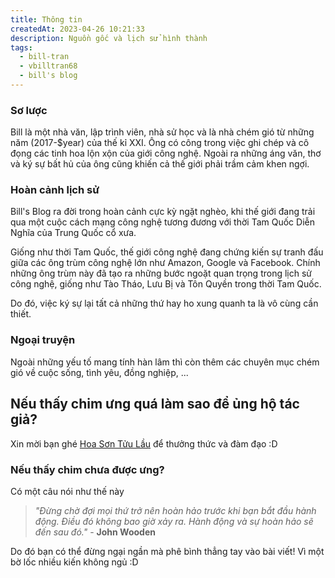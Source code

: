 ```yaml
---
title: Thông tin
createdAt: 2023-04-26 10:21:33
description: Nguồn gốc và lịch sử hình thành
tags:
  - bill-tran
  - vbilltran68
  - bill's blog
---
```


### Sơ lược

Bill là một nhà văn, lập trình viên, nhà sử học và là nhà chém gió từ những năm (2017-$year) của thế kỉ XXI. Ông có công trong việc ghi chép và cô đọng các tinh hoa lộn xộn của giới công nghệ. Ngoài ra những áng văn, thơ và ký sự bất hủ của ông cũng khiến cả thế giới phải trầm cảm khen ngợi.

### Hoàn cảnh lịch sử

Bill's Blog ra đời trong hoàn cảnh cực kỳ ngặt nghèo, khi thế giới đang trải qua một cuộc cách mạng công nghệ tương đương với thời Tam Quốc Diễn Nghĩa của Trung Quốc cổ xưa.

Giống như thời Tam Quốc, thế giới công nghệ đang chứng kiến sự tranh đấu giữa các ông trùm công nghệ lớn như Amazon, Google và Facebook. Chính những ông trùm này đã tạo ra những bước ngoặt quan trọng trong lịch sử công nghệ, giống như Tào Tháo, Lưu Bị và Tôn Quyền trong thời Tam Quốc.

Do đó, việc ký sự lại tất cả những thứ hay ho xung quanh ta là vô cùng cần thiết.

### Ngoại truyện

Ngoài những yếu tố mang tính hàn lâm thì còn thêm các chuyên mục chém gió về cuộc sống, tình yêu, đồng nghiệp, ...

## Nếu thấy chim ưng quá làm sao để ủng hộ tác giả?

Xin mời bạn ghé [Hoa Sơn Tửu Lầu](https://ko-fi.com/vbilltran68) để thưởng thức và đàm đạo :D

### Nếu thấy chim chưa được ưng?

Có một câu nói như thế này

> _"Đừng chờ đợi mọi thứ trở nên hoàn hảo trước khi bạn bắt đầu hành động. Điều đó không bao giờ xảy ra. Hành động và sự hoàn hảo sẽ đến sau đó."_ - **John Wooden**

Do đó bạn có thể đừng ngại ngần mà phê bình thẳng tay vào bài viết!
Vì một bờ lốc nhiều kiến không ngủ :D
